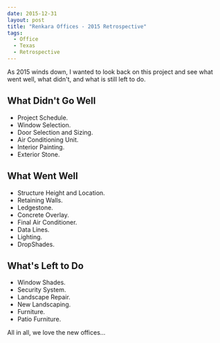```yaml
---
date: 2015-12-31
layout: post
title: "Renkara Offices - 2015 Retrospective"
tags:
  - Office
  - Texas
  - Retrospective
---
```


As 2015 winds down, I wanted to look back on this project and see what went well, what didn't, and what is still left to do.

## What Didn't Go Well

* Project Schedule.
* Window Selection.
* Door Selection and Sizing.
* Air Conditioning Unit.
* Interior Painting.
* Exterior Stone.

## What Went Well

* Structure Height and Location.
* Retaining Walls.
* Ledgestone.
* Concrete Overlay.
* Final Air Conditioner.
* Data Lines.
* Lighting.
* DropShades.

## What's Left to Do

* Window Shades.
* Security System.
* Landscape Repair.
* New Landscaping.
* Furniture.
* Patio Furniture.

All in all, we love the new offices...
